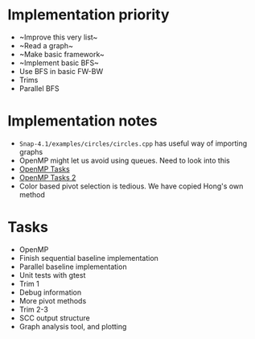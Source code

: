 # Implementation priority
* ~Improve this very list~
* ~Read a graph~
* ~Make basic framework~
* ~Implement basic BFS~
* Use BFS in basic FW-BW
* Trims
* Parallel BFS

# Implementation notes
* `Snap-4.1/examples/circles/circles.cpp` has useful way of importing graphs
* OpenMP might let us avoid using queues. Need to look into this
* [OpenMP Tasks](http://pages.tacc.utexas.edu/~eijkhout/pcse/html/omp-task.html)
* [OpenMP Tasks 2](https://openmp.org/wp-content/uploads/sc13.tasking.ruud.pdf)
* Color based pivot selection is tedious. We have copied Hong's own method

# Tasks
* OpenMP
* Finish sequential baseline implementation
* Parallel baseline implementation
* Unit tests with gtest
* Trim 1
* Debug information
* More pivot methods
* Trim 2-3
* SCC output structure
* Graph analysis tool, and plotting
